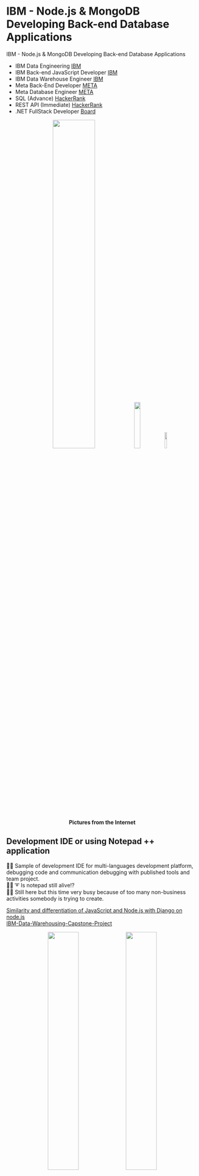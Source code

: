 # IBM - Node.js & MongoDB Developing Back-end Database Applications
IBM - Node.js & MongoDB Developing Back-end Database Applications

* IBM Data Engineering [IBM]( https://github.com/jkaewprateep/Portfolio/blob/main/Coursera%20H4HDKPEV6VVW.pdf ) </br>
* IBM Back-end JavaScript Developer [IBM]( https://github.com/jkaewprateep/Portfolio/blob/main/Coursera%208BUX52L749RU.pdf ) </br>
* IBM Data Warehouse Engineer [IBM]( https://github.com/jkaewprateep/Portfolio/blob/main/Coursera%204K7JZCI2I9XO.pdf ) </br>
* Meta Back-End Developer [META]( https://github.com/jkaewprateep/Portfolio/blob/main/Coursera%20FANPMLCYFSZ2.pdf ) </br>
* Meta Database Engineer [META]( https://github.com/jkaewprateep/Portfolio/blob/main/Coursera%20VVUULL2PK26V.pdf ) </br>
* SQL (Advance) [HackerRank]( https://www.hackerrank.com/certificates/f225fa371510 ) </br>
* REST API (Immediate) [HackerRank]( https://www.hackerrank.com/certificates/6e02a6153c0f ) </br>
* .NET FullStack Developer [Board]( https://github.com/jkaewprateep/Portfolio/blob/main/Coursera%206DRYK7YS79ZT.pdf ) </br>

<p align="center" width="100%">
    <img width="47%" src="https://github.com/jkaewprateep/IBM---Node.js-MongoDB-Developing-Back-end-Database-Applications/blob/main/Node.js%20%26%20MongoDB%20Developing%20Back-end%20Database%20Applications-instructors.png">
    <img width="17.63%" src="https://github.com/jkaewprateep/IBM---Node.js-MongoDB-Developing-Back-end-Database-Applications/blob/main/kid_30.jpg">
    <img width="10.48%" src="https://github.com/jkaewprateep/IBM---Node.js-MongoDB-Developing-Back-end-Database-Applications/blob/main/kid_38.jpg"> </br>
    <b> Pictures from the Internet </b> </br>
</p>

## Development IDE or using Notepad ++ application ##

🧸💬 Sample of development IDE for multi-languages development platform, debugging code and communication debugging with published tools and team project.</br>
🐑💬 ➰ Is notepad still alive⁉️ </br>
🥺💬 Still here but this time very busy because of too many non-business activities somebody is trying to create.</br>

[Similarity and differentiation of JavaScript and Node.js with Django on node.js]( https://github.com/jkaewprateep/javascripts_vs_node-js/blob/main/README.md ) </br>
[IBM-Data-Warehousing-Capstone-Project]( https://github.com/jkaewprateep/IBM-Data-Warehousing-Capstone-Project/blob/main/README.md ) </br>

<p align="center" width="100%">
    <img width="40%" src="https://github.com/jkaewprateep/IBM---Node.js-MongoDB-Developing-Back-end-Database-Applications/blob/main/DekDee_Client.png">
    <img width="40%" src="https://github.com/jkaewprateep/IBM---Node.js-MongoDB-Developing-Back-end-Database-Applications/blob/main/application_withdatabase.png"> </br>
    <b> My simple client, embedded message for CTI communications | </b>
    <b> My simple client with database communication on web application engine support RedHat and Debian </b> </br>
</p>

---

<p align="center" width="100%">
    <img width="60%" src="https://github.com/jkaewprateep/IBM---Node.js-MongoDB-Developing-Back-end-Database-Applications/blob/main/Screenshot%202024-09-04%20143355.png"> </br>
    <b> Pictures from the Internet </b> </br>
</p>

🧸💬 The backend development is the data communication process and organization control for the solution designed for registration central. </br>
🐑💬 ➰ Working with fast communication updates and responses is desired by many of software solution developers when data application flow and application requirements are crafted, developed, and organized here. </br>

## Data Model ## 

### employee.js ###

🧸💬 Define employee data model .</br>
🐑💬 ➰ A good data model should have infomration required for the process with less time access involved into many sources, multiple-access times are possible but connecting to multiple data sources creates of infomration requirements and infomration updates may required for interactions between the data sources. </br>

[Similarity and differentiation of JavaScript and Node.js with Django on node.js]( https://github.com/jkaewprateep/javascripts_vs_node-js/blob/main/README.md ) </br>
[IBM Data Warehousing Capstone Project]( https://github.com/jkaewprateep/IBM-Data-Warehousing-Capstone-Project/blob/main/README.md ) </br>

```
const mongoose = require('mongoose');

const Schema = mongoose.Schema;

const employees = new Schema({
  emp_name: {
    type: String,
    required: true
  },
  age: {
    type: Number,
    required: true,
  },
  location: {
    type: String,
    required: true
  },
  email: {
    type: String,
    required: true
  }
});

module.exports = mongoose.model('employees', employees);
```

### customer.js ###

🧸💬 Define customer data model .</br>
🐑💬 ➰ From the data model library or import from database schemas, the class is automatically created the same as in C# and Python programming development platform, and in Django, MySQL, and data integration in databases there are database relationships, unique, key constraints, and foreign key relationship database validation. </br>

```
// Importing the 'mongoose' library, which is an ODM (Object Data Modeling) library for MongoDB.
const mongoose = require('mongoose');

// Creating a schema using the 'Schema' class from mongoose.
const Schema = mongoose.Schema;

// Defining a schema for the 'customers' collection in MongoDB.
const customersSchema = new Schema({
    // Field for storing the user's name as a string.
    user_name: {
        type: String,   // Data type is String.
        required: true  // The field is required and must have a value.
    },
    // Field for storing the user's password as a string.
    password: {
        type: String,   // Data type is String.
        required: true  // The field is required and must have a value.
    },
    // Field for storing the user's email address as a string.
    email: {
        type: String,   // Data type is String.
        required: true  // The field is required and must have a value.
    },
    // Field for storing the user's age as a number.
    age: {
        type: Number,   // Data type is Number.
        required: true  // The field is required and must have a value.
    }
});

// Creating a model from the schema. This model will represent the 'customers' collection in MongoDB.
// The first argument is the name of the collection, and the second argument is the schema.
const CustomersModel = mongoose.model('customers', customersSchema);

// Exporting the CustomersModel to be used in other parts of the application.
module.exports = CustomersModel;
```

---

## Sample application and configuration ##

### app.js / app_list.js ###

🧸💬 Import module, define a variable, connect to the database, and query for data with MongoDB.find() .</br>
🐑💬 ➰ From the mongoose model use the data model Employee connects to MongoDB database and executes the standard MongoDB command Employee.find() for promise, write into data console, and close connection to the database.</br>
🧸💬 MongoDB has a database connection pool maximum management but database client operation with code handling is preferred, the data management module is a database methods definition created with the project and library mongoose same as in Python and C# language you can modify standard data module methods for external library use, authentication requirements and create shortcut method the repeating process such as data verification or insert and update data record for multiple data tables or database operation.</br>
🐐💬 It is a shared logical process for multiple database operations, authentication, and information attached because of some organizations may require database connection string, database connection information, version, application name, and identity identify information provided when the database connects and use the database for logging in one-time call function method.</br>

```
const mongoose = require('mongoose');
const Employee = require('./employee');

const uri =  "mongodb://root:MjI4MjMtamthZXdw@localhost:27017";

mongoose.connect(uri,{'dbName':'employeeDB'});

Employee.find().then((data)=>{
            console.log(data);
            mongoose.connection.close()
})
```

### app_delete.js ###

🧸💬 Delete database records by condition and error handling with error message return .</br>
🦭💬 By Employee.deleteOne() function method scope of the filter record condition parameter perform and code handling, apply regex expression parameter for emp_name with the alphabet R leading information and database code connection handling. By regular expression filter, we can create flexible data record selection from single expression and useful when working with import string data field. </br>
[Regular expression]( https://github.com/jkaewprateep/lessonfrom_Applied_Text_Mining_in_Python/blob/main/README.md#-sample-of-input-data ) </br>

```
const mongoose = require('mongoose');
const Schema = mongoose.Schema;

const Employee = require('./employee');

const uri =  "mongodb://root:MjI4MjMtamthZXdw@localhost:27017";

mongoose.connect(uri,{'dbName':'employeeDB'})
    .then(() => {
        console.log("Connected to MongoDB");

        // Delete one record from employees
        return Employee.deleteOne({ age: { $lt: 30 }, location: "New York" });
    })
    .then((deleteOneResult) => {
        console.log("Deleted document for deleteOne:", deleteOneResult);

        // Delete many records from employees
        return Employee.deleteMany({ emp_name: { $regex: "R" } });
    })
    .then((deleteManyResult) => {
        console.log("Deleted documents for deleteMany:", deleteManyResult);
    })
    .catch((error) => {
        console.error("Error:", error);
    })
    .finally(() => {
        mongoose.connection.close(); // Close the MongoDB connection
    });
```

### app_insertMany.js ###

🧸💬 Define constant, connect MongoDB, insert multiple data records, and error handling with error message return .</br>
🐯💬 There is an insert of multiple method functions and there is no insert one method function, The programmer saves time in managing of this data insert function built by the user's requirements and creating the Culture-INFO. Later we create a data method by adding a function in the data module same as insert_or_update but utilizes the data information result set to return for the same format method for insert many and insert one record.</br>
🦁💬 That is a good thing that MongoDB has a built-in function for insertion and update and the platform programmer utilizes the idea and creates a modified of the data module, returns result set format for one record return, empty, custom error message and information for communications. In the later versions of MongoDB the data return for one record dataset and many record datasets are the same format and you can specify in the filter for information required to add into the results set for application build communication protocol, seems mongoDB understands of these requirements well.</br>

```
const mongoose = require('mongoose');
const Schema = mongoose.Schema;
const Employee = require('./employee');

const uri =  "mongodb://root:MjI4MjMtamthZXdw@localhost:27017";


mongoose.connect(uri,{'dbName':'employeeDB'})
    .then(() => {
        console.log("Connected to MongoDB");

        // insertMany records into employee
        return Employee.insertMany([
            { "emp_name": "Ray Renolds", "age": 32, "location": "Austin", "email": "rayr@somewhere.com" },
            { "emp_name": "Matt Aniston", "age": 25, "location": "Houston", "email": "matta@somewhere.com" },
            { "emp_name": "Monica Perry", "age": 23, "location": "New Jersey", "email": "monicap@somewhere.com" },
            { "emp_name": "Rachel Tribbiani", "age": 28, "location": "Boston", "email": "rachelt@somewhere.com" }
        ]);
    })
    .then(() => {
        console.log("Records inserted successfully");

        // Find all documents in employees collection after insertMany
        return Employee.find();
    })
    .then((data) => {
        console.log("\nDocuments in employees collection after insertMany:");
        console.log(data);
    })
    .catch((error) => {
        console.error("Error:", error);
    })
    .finally(() => {
        mongoose.connection.close(); // Close the MongoDB connection
    });
```

### app_insertOne.js ###

🧸💬 Define constant, connect MongoDB, insert one data record, and error handling with error message return .</br>
🐑💬 ➰ In the case of communication limited on the remote database server or versions of driver communication limited the insertOne() is working, the save function is the confirmation result method and the platform programmer selects to use the save function because the effects are confirmed result and _id information insert into the result set.</br>
🦭💬 That is because I do not want to lookup the database for _id filed again that is my programming logic, selecting a good function will return life safely.</br>

```
const mongoose = require('mongoose');
const Schema = mongoose.Schema;

const Employee = require('./employee');

const uri =  "mongodb://root:MjI4MjMtamthZXdw@localhost:27017";

mongoose.connect(uri,{'dbName':'employeeDB'});

//insertOne record into employee
let newEmployee = new Employee({
    emp_name: 'John Doe',
    age: 37,
    location: "Illinois",
    email: "jdoe@somewhere.com"
});
newEmployee.save().then(function(){
    Employee.find().then((data)=>{
        console.log("\n\nDocuments in employees collection after insertOne")
        console.log(data);
        mongoose.connection.close();
    })
}).catch(function(error){
    console.log(error)
});
```

### app_update.js ###

🧸💬 Define constant, connect MongoDB, update one data record with filter condition, and error handling with error message return .</br>
🐯💬 In MongoDB there are updateOne and updateMany and if you select updateMany function you save time in validating results because you build your own dataset to update and specific record expression conditions where updateOne you may need to summarize, in the data module in any of the method requirements of updateOne or updateMany the platform programmer create summarize function for return result set format and validation of dependent field in one time as Culture-INFO. MongoDB fast builds and works with transactions when performed summarize for data validation and the data aggregate technique can be performed in a scheduled process or instance process with multiple records requested at one time.</br>

```
const mongoose = require('mongoose');
const Schema = mongoose.Schema;

const Employee = require('./employee');

const uri =  "mongodb://root:MjI4MjMtamthZXdw@localhost:27017";

mongoose.connect(uri,{'dbName':'employeeDB'})
    .then(() => {
        console.log("Connected to MongoDB");

        // Update one record in employee
        return Employee.updateOne({ emp_name: "John Doe" },
            { email: "jdoe@somewhere.com" });
    })
    .then((updateOneResult) => {
        console.log("Updated Docs for updateOne:", updateOneResult);
        console.log("One record updated");

        // Update many records in employees
        return Employee.updateMany({ age: { $gt: 30 } },
            { location: "New York" });
    })
    .then((updateManyResult) => {
        console.log("Updated Docs for updateMany:", updateManyResult);
        console.log("Many records updated");

    })
    .catch((error) => {
        console.error("Error:", error);
    })
    .finally(() => {
        mongoose.connection.close(); // Close the MongoDB connection
    });
```

### employee_list_app.js ###

🧸💬 Define constant, application methods, module export variable, define add_employee .</br>
🐑💬 ➰ Using the Javascript to return of the information result set from the database lookup operation, and database insert / update operation is useful with the asynchronous method, and the platform programmer selects to use the async method with the database save method because of the problem of guarantee results return and priority process at the same time. Compared with the insert and update method when there is some error information or communication message for validation of a new record aggregated from data operation you need to wait for an update but it is ready to process and the event is tricker with the save and async method.</br>

```
const mongoose = require('mongoose');
const Employees = require('./employee');

const express = require('express');
// Added
const cors = require('cors');

const bodyParser = require('body-parser');

const app = express();
const port = 3002;

//Replace the password in the line below
const uri =  "mongodb://root:MjI4MjMtamthZXdw@localhost:27017";

mongoose.connect(uri,{'dbName':'employeeDB'});

// Enable CORS for all routes
app.use(cors());

// Middleware to parse JSON requests
app.use("*",bodyParser.json());

// GET endpoint
app.get('/api/employees', async (req, res) => {
    const documents = await Employees.find();
    res.json("🧸💬  " + documents);
});

app.post('/api/add_employee', async (req, res) => {
    console.log(req);
    const data = req.body;
    const emp = new Employees({
      "emp_name": data['name'],
      "age": data['age'],
      "location": data['location'],
      "email": data['email']
    });
    // Save the employee to the database
    await emp.save();
    res.json({ message: '🧸💬  Employee added successfully' });
  });

// Start the server
app.listen(port, () => {
  console.log(`Server is running on http://localhost:${port}`);
});
```

### customer_app.js ###

🧸💬 Define constant, application methods, module export variable, define login, and add_customer .</br>
🐑💬 ➰ It is simply a query method but you can perform using of authentication method by authen module for secured authentication with Django users, and Django user management.</br>
🐯💬 It is simply an example as they are but reveal of the truth that the database fields need to be maintained and filter for target string operators and database common rules as database INFO management.</br>

```
// Importing necessary libraries and modules
const mongoose = require('mongoose');            // MongoDB ODM library
const Customers = require('./customer');         // Imported MongoDB model for 'customers'
const express = require('express');              // Express.js web framework
const bodyParser = require('body-parser');       // Middleware for parsing JSON requests
const path = require('path');                    // Node.js path module for working with file and directory paths

// Creating an instance of the Express application
const app = express();

// Setting the port number for the server
const port = 3000;

// MongoDB connection URI and database name
const uri =  "mongodb://root:your_password@localhost:27017";
mongoose.connect(uri, {'dbName': 'customerDB'});

// Middleware to parse JSON requests
app.use("*", bodyParser.json());

// Serving static files from the 'frontend' directory under the '/static' route
app.use('/static', express.static(path.join(".", 'frontend')));

// Middleware to handle URL-encoded form data
app.use(bodyParser.urlencoded({ extended: true }));

// POST endpoint for user login
app.post('/api/login', async (req, res) => {
    const data = req.body;
    console.log(data);
    let user_name = data['user_name'];
    let password = data['password'];

    // Querying the MongoDB 'customers' collection for matching user_name and password
    const documents = await Customers.find({ user_name: user_name, password: password });

    // If a matching user is found, set the session username and serve the home page
    if (documents.length > 0) {
        res.send("User Logged In");
    } else {
        res.send("User Information incorrect");
    }
});

// POST endpoint for adding a new customer
app.post('/api/add_customer', async (req, res) => {
    const data = req.body;
    console.log(data)
    const documents = await Customers.find({ user_name: data['user_name']});
    if (documents.length > 0) {
        res.send("User already exists");
    }
    
    // Creating a new instance of the Customers model with data from the request
    const customer = new Customers({
        "user_name": data['user_name'],
        "age": data['age'],
        "password": data['password'],
        "email": data['email']
    });

    // Saving the new customer to the MongoDB 'customers' collection
    await customer.save();

    res.send("Customer added successfully")
});

// GET endpoint for the root URL, serving the home page
app.get('/', async (req, res) => {
    res.sendFile(path.join(__dirname, 'frontend', 'home.html'));
});

// Starting the server and listening on the specified port
app.listen(port, () => {
    console.log(`Server is running on http://localhost:${port}`);
});
```

---

## Statics resoources management ##

### fileuploadapp.js ###

🧸💬 Define constant, application methods, module export variable, define upload file and directory list .</br>
🦁💬 That is because of long operating of the function in fileIO, they are supported and working with encoding communications then there is noone try to replace the upload path again but you may if the application allowed it. This is one benefit of continuing development example as fileIO.

```
const express = require('express');
const multer = require('multer');
const path = require('path');
const fs = require('fs');

const app = express();
const port = 3000;

// Define the upload directory path
const directoryPath = 'uploads/';

// Set up storage for uploaded files
const storage = multer.diskStorage({
  destination: function (req, file, cb) {
    cb(null, directoryPath); // Specify the upload directory
  },
  filename: function (req, file, cb) {
    cb(null, file.originalname); // Use the original file name
  },
});

const upload = multer({ storage: storage });

// Serve the HTML form for file upload
app.get('/', (req, res) => {
  res.sendFile(path.join(__dirname, 'index.html'));
});

// Handle file upload
app.post('/upload', upload.single('file'), (req, res) => {
  if (!req.file) {
    return next(new Error('No file uploaded.'));
  }

  // Access the uploaded file information
  const uploadedFile = req.file;
  console.log('Uploaded file:', uploadedFile);

  fs.readdir(directoryPath, (err,files)=>{
    if (err) {
      return res.status(500).send('Error reading directory.');
    }
    strfilenames = `<a href='/'>Home</a><br/>

`;

    files.forEach((file)=>{
      strfilenames = `${strfilenames} <a target='_blank' href='file/${file}'>${file}</a><br/>

`;
    });
    res.send(strfilenames)
  });

});

// Serve uploaded files using express.static middleware
app.use('/file', express.static('uploads'));

// Start the server
app.listen(port, () => {
  console.log(`Server is running on http://localhost:${port}`);
});
```

---

## Securely connection and encryption ##

### jwt ###

🧸💬 Define constant, application methods, module export variable, define register, login, and dashboard with jwt secured component .</br>
🦁💬 User authentication with jwt, it is important to sign-in users with the standard authentication method because they have validation, logging, and information integration results such as admin page, right, and permissions configuration you can retrieve and perform an action based on the user requirements and completeness of codes with data management and no custom method create.</br>

```
// index.js

const express = require('express');
const jwt = require('jsonwebtoken');

const app = express();
const secretKey = 'yourSecretKey'; // Replace with your own secret key

app.use(express.json());

// Sample user data (Replace with your database or actual authentication logic)
const users = [];

// Endpoint for user registration
app.post('/register', (req, res) => {
  const { username, password } = req.body;

  // Check if the username already exists
  const existingUser = users.find((u) => u.username === username);
  if (existingUser) {
    return res.status(400).json({ message: 'Username already exists' });
  }

  // Add new user to the database
  const newUser = {
    id: users.length + 1,
    username,
    password,
  };
  users.push(newUser);

  res.status(201).json({ message: 'User registered successfully' });
});

// Endpoint for user login
app.post('/login', (req, res) => {
  const { username, password } = req.body;

  // Find user by username and password
  const user = users.find((u) => u.username === username && u.password === password);

  if (user) {
    // User authenticated, generate token
    const token = jwt.sign({ id: user.id, username: user.username }, secretKey);
    res.json({ token });
  } else {
    res.status(401).json({ message: 'Invalid credentials' });
  }
});

// Protected route example (Dashboard access)
app.get('/dashboard', verifyToken, (req, res) => {
  // Return dashboard data or user-specific information
  res.json({ message: ' 🧸💬  Welcome to the Customer Portal!' });
});

// Middleware to verify token
function verifyToken(req, res, next) {
  const token = req.headers['authorization'];

  if (typeof token !== 'undefined') {
    jwt.verify(token, secretKey, (err, authData) => {
      if (err) {
        res.sendStatus(403);
      } else {
        req.authData = authData;
        next();
      }
    });
  } else {
    res.sendStatus(401);
  }
}

// Start server
const PORT = 3003;
app.listen(PORT, () => {
  console.log(`Server running on port ${PORT}`);
});
```

### customer_app.js ( encryption message ) ###

🧸💬 Define constant, application methods, module export variable, define registration, and login and logout method .</br>
🦁💬 Within session communication create and standard session and encryption communication message requirements the hash algorithm and encryption compare message for authentication perform for authentication method. This aims to reduce the database information record patterns and data management tasks by validating user input by comparing encrypted strings. There are more security standards to apply with secured HTTP session communication select for 1.1, 2.0, and 3.0 with/without TLS or selective communication protocols.</br>
🦁💬 Working with cookies for communication of the sessions variable is good for client debugging but secured information controlled, selected, and data information retrievable only sufficient for client operations requested.</br>

```
// Added
const bcrypt = require("bcrypt")
const session = require('express-session');
const saltRounds = 5
const password = "admin"

// Importing necessary libraries and modules
const mongoose = require('mongoose');            // MongoDB ODM library
const Customers = require('./customer');         // Imported MongoDB model for 'customers'
const express = require('express');              // Express.js web framework
const bodyParser = require('body-parser');       // Middleware for parsing JSON requests
const path = require('path');                    // Node.js path module for working with file and directory paths

// Creating an instance of the Express application
const app = express();

// Added
const uuid = require('uuid'); //to generate a unique session id

app.use(session({
      cookie: { maxAge: 120000 }, // Session expires after 2 minutes of inactivity
    secret: 'itsmysecret',
    res: false,
    saveUninitialized: true,
    genid: () => uuid.v4()
}));

// Setting the port number for the server
const port = 3000;

// MongoDB connection URI and database name
const uri =  "mongodb://root:MjI4MjMtamthZXdw@localhost:27017";
mongoose.connect(uri, {'dbName': 'customerDB'});

// Middleware to parse JSON requests
app.use("*", bodyParser.json());

// Serving static files from the 'frontend' directory under the '/static' route
app.use('/static', express.static(path.join(".", 'frontend')));

// Middleware to handle URL-encoded form data
app.use(bodyParser.urlencoded({ extended: true }));

// POST endpoint for user login
app.post('/api/login', async (req, res) => {
    const data = req.body;
    console.log(data);

    let user_name = data['user_name'];
    let password = data['password'];

    // Querying the MongoDB 'customers' collection for matching user_name and password
    const documents = await Customers.find({ user_name: user_name });

    // If a matching user is found, set the session username and serve the home page
    if (documents.length > 0) {
        let result = await bcrypt.compare(password, documents[0]['password'])
        if(true) {
            const genidValue = req.sessionID;
            res.cookie('username', user_name);
            res.sendFile(path.join(__dirname, 'frontend', 'home.html'));
        } else {
            res.send("Password Incorrect! Try again");
        }
    } else {
        res.send("User Information incorrect");
    }
});

// POST endpoint for adding a new customer
app.post('/api/add_customer', async (req, res) => {
    const data = req.body;

    const documents = await Customers.find({ user_name: data['user_name']});
    if (documents.length > 0) {
        res.send("User already exists");
    }

    let hashedpwd = bcrypt.hashSync(data['password'], saltRounds)

    // Creating a new instance of the Customers model with data from the request
    const customer = new Customers({
        "user_name": data['user_name'],
        "age": data['age'],
        "password": hashedpwd,
        "email": data['email']
    });

    // Saving the new customer to the MongoDB 'customers' collection
    await customer.save();

    res.send("Customer added successfully")
});

// Added
// GET endpoint for user logout
app.get('/api/logout', async (req, res) => {
    req.session.destroy((err) => {
        if (err) {
          console.error(err);
        } else {
          res.cookie('username', '', { expires: new Date(0) });
          res.redirect('/');
        }
      });
});

// GET endpoint for the root URL, serving the home page
app.get('/', async (req, res) => {
    res.sendFile(path.join(__dirname, 'frontend', 'home.html'));
});

// Starting the server and listening on the specified port
app.listen(port, () => {
    console.log(`Server is running on http://localhost:${port}`);
});
```

---

## Sample ##

<p align="center" width="100%">
	<img width="25%" src="https://github.com/jkaewprateep/IBM---Node.js-MongoDB-Developing-Back-end-Database-Applications/blob/main/web01.png">
    <img width="25%" src="https://github.com/jkaewprateep/IBM---Node.js-MongoDB-Developing-Back-end-Database-Applications/blob/main/web02.png">
    <img width="25%" src="https://github.com/jkaewprateep/IBM---Node.js-MongoDB-Developing-Back-end-Database-Applications/blob/main/web03.png">
    <img width="25%" src="https://github.com/jkaewprateep/IBM---Node.js-MongoDB-Developing-Back-end-Database-Applications/blob/main/web04.png">
    <img width="25%" src="https://github.com/jkaewprateep/IBM---Node.js-MongoDB-Developing-Back-end-Database-Applications/blob/main/web05.png">
    <img width="25%" src="https://github.com/jkaewprateep/IBM---Node.js-MongoDB-Developing-Back-end-Database-Applications/blob/main/web06.png">
    <img width="25%" src="https://github.com/jkaewprateep/IBM---Node.js-MongoDB-Developing-Back-end-Database-Applications/blob/main/web07.png">
    <img width="25%" src="https://github.com/jkaewprateep/IBM---Node.js-MongoDB-Developing-Back-end-Database-Applications/blob/main/web08.png">
    <img width="25%" src="https://github.com/jkaewprateep/IBM---Node.js-MongoDB-Developing-Back-end-Database-Applications/blob/main/web09.png">
    <img width="25%" src="https://github.com/jkaewprateep/IBM---Node.js-MongoDB-Developing-Back-end-Database-Applications/blob/main/web10.png">
    <img width="25%" src="https://github.com/jkaewprateep/IBM---Node.js-MongoDB-Developing-Back-end-Database-Applications/blob/main/web11.png">
    <img width="25%" src="https://github.com/jkaewprateep/IBM---Node.js-MongoDB-Developing-Back-end-Database-Applications/blob/main/web12.png">
    <img width="25%" src="https://github.com/jkaewprateep/IBM---Node.js-MongoDB-Developing-Back-end-Database-Applications/blob/main/web13.png">
    <img width="25%" src="https://github.com/jkaewprateep/IBM---Node.js-MongoDB-Developing-Back-end-Database-Applications/blob/main/web14.png">
    <img width="25%" src="https://github.com/jkaewprateep/IBM---Node.js-MongoDB-Developing-Back-end-Database-Applications/blob/main/web15.png">
    <img width="25%" src="https://github.com/jkaewprateep/IBM---Node.js-MongoDB-Developing-Back-end-Database-Applications/blob/main/web16.png">
    <img width="25%" src="https://github.com/jkaewprateep/IBM---Node.js-MongoDB-Developing-Back-end-Database-Applications/blob/main/web17.png">
    <img width="25%" src="https://github.com/jkaewprateep/IBM---Node.js-MongoDB-Developing-Back-end-Database-Applications/blob/main/web18.png">
    <img width="25%" src="https://github.com/jkaewprateep/IBM---Node.js-MongoDB-Developing-Back-end-Database-Applications/blob/main/web19.png">
    <img width="25%" src="https://github.com/jkaewprateep/IBM---Node.js-MongoDB-Developing-Back-end-Database-Applications/blob/main/web20.png">
    <img width="25%" src="https://github.com/jkaewprateep/IBM---Node.js-MongoDB-Developing-Back-end-Database-Applications/blob/main/web21.png">
    <img width="25%" src="https://github.com/jkaewprateep/IBM---Node.js-MongoDB-Developing-Back-end-Database-Applications/blob/main/web22.png">
    <img width="25%" src="https://github.com/jkaewprateep/IBM---Node.js-MongoDB-Developing-Back-end-Database-Applications/blob/main/web23.png">
    <img width="25%" src="https://github.com/jkaewprateep/IBM---Node.js-MongoDB-Developing-Back-end-Database-Applications/blob/main/web24.png">
    <img width="25%" src="https://github.com/jkaewprateep/IBM---Node.js-MongoDB-Developing-Back-end-Database-Applications/blob/main/web25.png">
    <img width="25%" src="https://github.com/jkaewprateep/IBM---Node.js-MongoDB-Developing-Back-end-Database-Applications/blob/main/web26.png">	</br>
</p>

---

<p align="center" width="100%">
    <img width="30%" src="https://github.com/jkaewprateep/advanced_mysql_topics_notes/blob/main/custom_dataset.png">
    <img width="30%" src="https://github.com/jkaewprateep/advanced_mysql_topics_notes/blob/main/custom_dataset_2.png"> </br>
    <b> 🥺💬 รับจ้างเขียน functions </b> </br>
</p>
